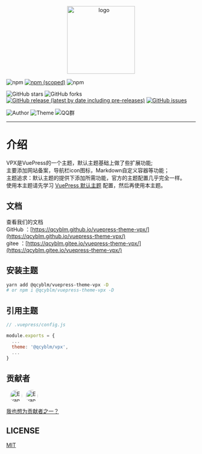 <p align="center">
  <a href="https://qcyblm.github.io/vuepress-theme-vpx/" target="_blank">
    <img width="180" src="./docs/vpx.png" alt="logo">
  </a>
</p>

![npm](https://img.shields.io/npm/l/@qcyblm/vuepress-theme-vpx)
[![npm (scoped)](https://img.shields.io/npm/v/@qcyblm/vuepress-theme-vpx)](https://www.npmjs.com/package/@qcyblm/vuepress-theme-vpx?activeTab=versions)
![npm](https://img.shields.io/npm/dt/@qcyblm/vuepress-theme-vpx)

![GitHub stars](https://img.shields.io/github/stars/qcyblm/vuepress-theme-vpx)
![GitHub forks](https://img.shields.io/github/forks/qcyblm/vuepress-theme-vpx)
[![GitHub release (latest by date including pre-releases)](https://img.shields.io/github/v/release/qcyblm/vuepress-theme-vpx?include_prereleases)](https://github.com/qcyblm/vuepress-theme-vpx/releases)
[![GitHub issues](https://img.shields.io/github/issues/qcyblm/vuepress-theme-vpx)](https://github.com/qcyblm/vuepress-theme-vpx/issues)

![Author](https://img.shields.io/badge/Author-qcyblm-red)
![Theme](https://img.shields.io/badge/Theme-@qcyblm/vuepress-%2dtheme-%2dvpx-red)
![QQ群](https://img.shields.io/badge/QQ群-984339883-red)

------------------

# 介绍
VPX是VuePress的一个主题，默认主题基础上做了些扩展功能;  
主要添加网站备案，导航栏icon图标，Markdown自定义容器等功能；  
主题追求：默认主题的提供下添加所需功能，官方的主题配置几乎完全一样。  
使用本主题请先学习 [VuePress 默认主题](https://www.vuepress.cn/theme/default-theme-config.html) 配置，然后再使用本主题。

## 文档
查看我们的文档  
GitHub ：[https://qcyblm.github.io/vuepress-theme-vpx/](https://qcyblm.github.io/vuepress-theme-vpx/)  
gitee ：[https://qcyblm.gitee.io/vuepress-theme-vpx/](https://qcyblm.gitee.io/vuepress-theme-vpx/)
## 安装主题
``` sh
yarn add @qcyblm/vuepress-theme-vpx -D
# or npm i @qcyblm/vuepress-theme-vpx -D
```
## 引用主题
``` js
// .vuepress/config.js

module.exports = {
  ...
  theme: '@qcyblm/vpx',
  ...
}
```

## 贡献者

[<img src="https://avatars.githubusercontent.com/xugaoyi" width="32px" height="32px" alt="Evan Xu" style="border-radius: 32px;margin-left: 10px;">](https://github.com/xugaoyi/vuepress-theme-vdoing "Evan Xu")[<img src="https://avatars.githubusercontent.com/chioio" width="32px" height="32px" alt="Evan Xu" style="border-radius: 32px;margin-left: 10px;">](https://github.com/chioio "Tenn Chio")

[我也想为贡献者之一？](https://github.com/qcyblm/vuepress-theme-vpx/pulls)

## LICENSE
[MIT](/LICENSE)
